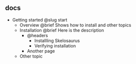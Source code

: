 ## docs

- Getting started @slug start
  - Overview @brief Shows how to install and other topics
  - Installation @brief Here is the description
      - @headers
          - Installling Skelosaurus
          - Verifying installation
      - Another page
  - Other topic
